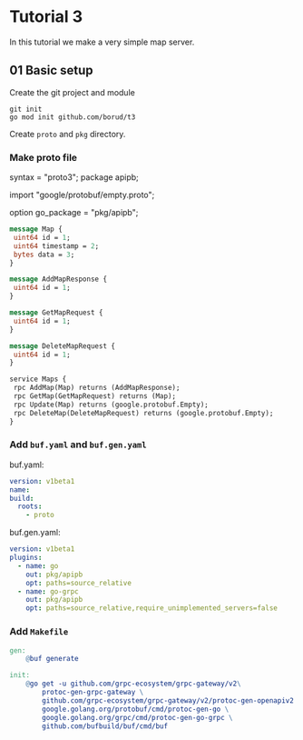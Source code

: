 # Tutorial 3

In this tutorial we make a very simple map server.

## 01 Basic setup

Create the git project and module

    git init
    go mod init github.com/borud/t3

Create `proto` and `pkg` directory.

### Make proto file

syntax = "proto3";
package apipb;

import "google/protobuf/empty.proto";

option go_package = "pkg/apipb";

```protobuf
message Map {
 uint64 id = 1;
 uint64 timestamp = 2;
 bytes data = 3;
}

message AddMapResponse {
 uint64 id = 1;
}

message GetMapRequest {
 uint64 id = 1;
}

message DeleteMapRequest {
 uint64 id = 1;
}

service Maps {
 rpc AddMap(Map) returns (AddMapResponse);
 rpc GetMap(GetMapRequest) returns (Map);
 rpc Update(Map) returns (google.protobuf.Empty);
 rpc DeleteMap(DeleteMapRequest) returns (google.protobuf.Empty);
}
```

### Add `buf.yaml` and `buf.gen.yaml`

buf.yaml:

```yaml
version: v1beta1
name: 
build:
  roots:
    - proto
```

buf.gen.yaml:

```yaml
version: v1beta1
plugins:
  - name: go
    out: pkg/apipb
    opt: paths=source_relative
  - name: go-grpc
    out: pkg/apipb
    opt: paths=source_relative,require_unimplemented_servers=false
```

### Add `Makefile`

```makefile
gen:
	@buf generate

init:
	@go get -u github.com/grpc-ecosystem/grpc-gateway/v2\
        protoc-gen-grpc-gateway \
		github.com/grpc-ecosystem/grpc-gateway/v2/protoc-gen-openapiv2 \
		google.golang.org/protobuf/cmd/protoc-gen-go \
		google.golang.org/grpc/cmd/protoc-gen-go-grpc \
		github.com/bufbuild/buf/cmd/buf
```
